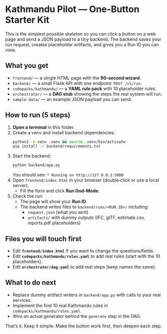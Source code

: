 # Kathmandu Pilot — One-Button Starter Kit

This is the simplest possible skeleton so you can click a button on a web page and send a JSON payload to a tiny backend. The backend saves your run request, creates placeholder artifacts, and gives you a Run ID you can view.

## What you get
- `frontend/` — a single HTML page with the **90‑second wizard**.
- `backend/` — a small Flask API with one endpoint: `POST /v1/run`.
- `codepacks/kathmandu/` — a **YAML rule pack** with 10 placeholder rules.
- `orchestrator/` — a **DAG stub** showing the steps the real system will run.
- `sample-data/` — an example JSON payload you can send.

## How to run (5 steps)

1) **Open a terminal** in this folder.
2) Create a venv and install backend dependencies:
   ```bash
   python3 -m venv .venv && source .venv/bin/activate
   pip install -r backend/requirements.txt
   ```
3) Start the backend:
   ```bash
   python backend/app.py
   ```
   You should see: `* Running on http://127.0.0.1:5000`
4) Open `frontend/index.html` in your browser (double‑click or use a local server).
   - Fill the form and click **Run God‑Mode**.
5) Check the run:
   - The page will show your **Run ID**.
   - The backend writes files to `backend/runs/<RUN_ID>/` including:
     - `request.json` (what you sent)
     - `artifacts/` with dummy outputs (IFC, glTF, estimate.csv, reports.pdf placeholders)

## Files you will touch first
- Edit **`frontend/index.html`** if you want to change the questions/fields.
- Edit **`codepacks/kathmandu/rules.yaml`** to add real rules (start with the 10 placeholders).
- Edit **`orchestrator/dag.yaml`** to add real steps (keep names the same).

## What to do next
- Replace dummy artifact writers in `backend/app.py` with calls to your real services.
- Implement the first 10 real Kathmandu rules in `codepacks/kathmandu/rules.yaml`.
- Wire an actual generator behind the `generate` step in the DAG.

That’s it. Keep it simple. Make the button work first, then deepen each step.
